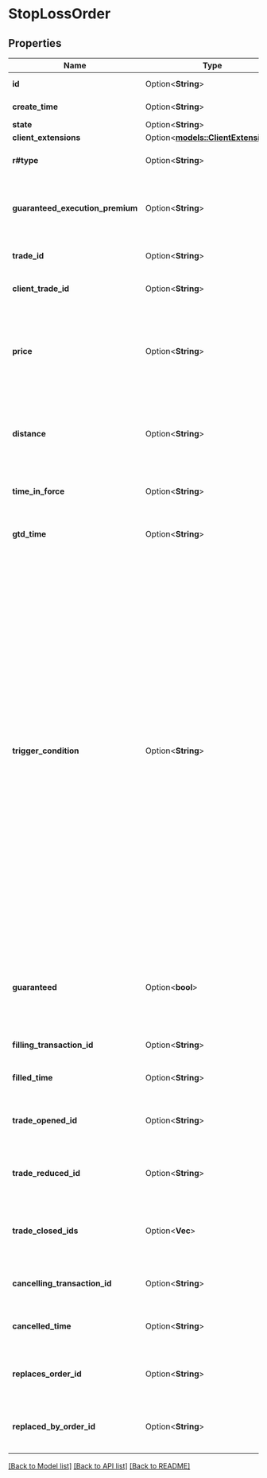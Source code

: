 # StopLossOrder

## Properties

Name | Type | Description | Notes
------------ | ------------- | ------------- | -------------
**id** | Option<**String**> | The Order's identifier, unique within the Order's Account. | [optional]
**create_time** | Option<**String**> | The time when the Order was created. | [optional]
**state** | Option<**String**> | The current state of the Order. | [optional]
**client_extensions** | Option<[**models::ClientExtensions**](ClientExtensions.md)> |  | [optional]
**r#type** | Option<**String**> | The type of the Order. Always set to \"STOP_LOSS\" for Stop Loss Orders. | [optional]
**guaranteed_execution_premium** | Option<**String**> | The premium that will be charged if the Stop Loss Order is guaranteed and the Order is filled at the guaranteed price. It is in price units and is charged for each unit of the Trade. | [optional]
**trade_id** | Option<**String**> | The ID of the Trade to close when the price threshold is breached. | [optional]
**client_trade_id** | Option<**String**> | The client ID of the Trade to be closed when the price threshold is breached. | [optional]
**price** | Option<**String**> | The price threshold specified for the Stop Loss Order. If the guaranteed flag is false, the associated Trade will be closed by a market price that is equal to or worse than this threshold. If the flag is true the associated Trade will be closed at this price. | [optional]
**distance** | Option<**String**> | Specifies the distance (in price units) from the Account's current price to use as the Stop Loss Order price. If the Trade is short the Instrument's bid price is used, and for long Trades the ask is used. | [optional]
**time_in_force** | Option<**String**> | The time-in-force requested for the StopLoss Order. Restricted to \"GTC\", \"GFD\" and \"GTD\" for StopLoss Orders. | [optional]
**gtd_time** | Option<**String**> | The date/time when the StopLoss Order will be cancelled if its timeInForce is \"GTD\". | [optional]
**trigger_condition** | Option<**String**> | Specification of which price component should be used when determining if an Order should be triggered and filled. This allows Orders to be triggered based on the bid, ask, mid, default (ask for buy, bid for sell) or inverse (ask for sell, bid for buy) price depending on the desired behaviour. Orders are always filled using their default price component. This feature is only provided through the REST API. Clients who choose to specify a non-default trigger condition will not see it reflected in any of OANDA's proprietary or partner trading platforms, their transaction history or their account statements. OANDA platforms always assume that an Order's trigger condition is set to the default value when indicating the distance from an Order's trigger price, and will always provide the default trigger condition when creating or modifying an Order. A special restriction applies when creating a guaranteed Stop Loss Order. In this case the TriggerCondition value must either be \"DEFAULT\", or the \"natural\" trigger side \"DEFAULT\" results in. So for a Stop Loss Order for a long trade valid values are \"DEFAULT\" and \"BID\", and for short trades \"DEFAULT\" and \"ASK\" are valid. | [optional]
**guaranteed** | Option<**bool**> | Flag indicating that the Stop Loss Order is guaranteed. The default value depends on the GuaranteedStopLossOrderMode of the account, if it is REQUIRED, the default will be true, for DISABLED or ENABLED the default is false. | [optional]
**filling_transaction_id** | Option<**String**> | ID of the Transaction that filled this Order (only provided when the Order's state is FILLED) | [optional]
**filled_time** | Option<**String**> | Date/time when the Order was filled (only provided when the Order's state is FILLED) | [optional]
**trade_opened_id** | Option<**String**> | Trade ID of Trade opened when the Order was filled (only provided when the Order's state is FILLED and a Trade was opened as a result of the fill) | [optional]
**trade_reduced_id** | Option<**String**> | Trade ID of Trade reduced when the Order was filled (only provided when the Order's state is FILLED and a Trade was reduced as a result of the fill) | [optional]
**trade_closed_ids** | Option<**Vec<String>**> | Trade IDs of Trades closed when the Order was filled (only provided when the Order's state is FILLED and one or more Trades were closed as a result of the fill) | [optional]
**cancelling_transaction_id** | Option<**String**> | ID of the Transaction that cancelled the Order (only provided when the Order's state is CANCELLED) | [optional]
**cancelled_time** | Option<**String**> | Date/time when the Order was cancelled (only provided when the state of the Order is CANCELLED) | [optional]
**replaces_order_id** | Option<**String**> | The ID of the Order that was replaced by this Order (only provided if this Order was created as part of a cancel/replace). | [optional]
**replaced_by_order_id** | Option<**String**> | The ID of the Order that replaced this Order (only provided if this Order was cancelled as part of a cancel/replace). | [optional]

[[Back to Model list]](../README.md#documentation-for-models) [[Back to API list]](../README.md#documentation-for-api-endpoints) [[Back to README]](../README.md)


